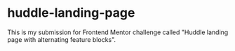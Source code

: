 # huddle-landing-page
This is my submission for Frontend Mentor challenge called "Huddle landing page with alternating feature blocks".
